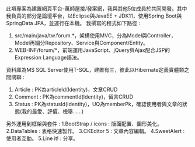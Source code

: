 此項專案為建置網頁平台-萬師屋接/發案網，我與其他5位成員於共同開發。其中我負責的部分是論壇平台，以Eclipse與JavaEE + JDK11，使用Spring Boot與SpringData JPA，並運行在本機。
我撰寫的程式如下路徑 :
  1. src/main/java/tw.forum.*，架構使用MVC，分為Model與Controller，Model再細分Repository、Service與Component/Entity。
  2. WEB-INF/forum/*，前端運用JavaScript、jQuery與Ajax配合JSP的Expression Language語法。

資料庫為MS SQL Server使用T-SQL，建置有三，彼此以Hibernate定義實體類之間關聯 :
  1. Article : PK為articleId(Identity)，文章CRUD
  2. Comment : PK為commentId(Identity)，留言CRUD
  3. Status  : PK為statusId(Identity)，UQ為memberPk，確認使用者與文章的狀態(我的最愛、評價、檢舉......)

另外運用到框架與套件 : 
  1.BootStrap / icons : 版面配置、圖形美化。
  2.DataTables : 表格快速製作。
  3.CKEditor 5 : 文章內容編輯。
  4.SweetAlert : 使用者互動。
  5.Line it! : 分享。
